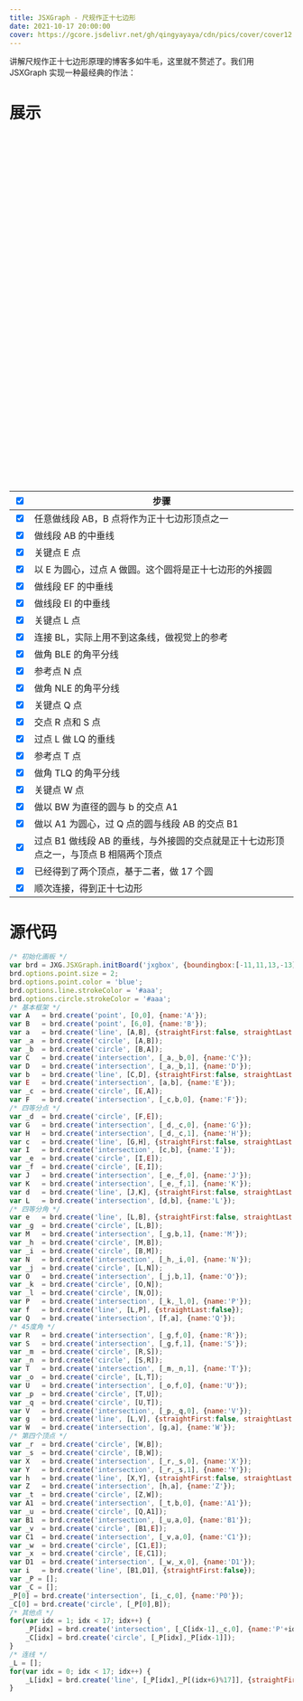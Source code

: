 ```yaml
---
title: JSXGraph - 尺规作正十七边形
date: 2021-10-17 20:00:00
cover: https://gcore.jsdelivr.net/gh/qingyayaya/cdn/pics/cover/cover12.png
---
```


<link rel="stylesheet" type="text/css" href="https://gcore.jsdelivr.net/npm/jsxgraph@1.3.2/distrib/jsxgraph.css"/>

<script type="text/javascript" src="https://gcore.jsdelivr.net/npm/jsxgraph@1.3.2/distrib/jsxgraphcore.js"></script>

<style type="text/css">
.jxgbox {
    width: 600px;
    height: 600px;
    margin-left: auto;
    margin-right: auto;
}
@media screen and (max-width: 500px) {
.jxgbox {
    width: 320px;
    height: 320px;
}
}
</style>

讲解尺规作正十七边形原理的博客多如牛毛，这里就不赘述了。我们用 JSXGraph 实现一种最经典的作法：

# 展示

<div id="jxgbox" class="jxgbox"></div>

<br />

| <input type="checkbox" checked="checked" onclick="AllChecked(this)"/> | 步骤                                                         |
| :----------------------------------------------------------: | ------------------------------------------------------------ |
| <input type="checkbox" class="mycheckbox" checked="checked" onclick="LineABVisible(this)"/> | 任意做线段 AB，B 点将作为正十七边形顶点之一                  |
| <input type="checkbox" class="mycheckbox" checked="checked" onclick="Line1Visible(this)"/> | 做线段 AB 的中垂线                                           |
| <input type="checkbox" class="mycheckbox" checked="checked" onclick="PointEVisible(this)"/> | 关键点 E 点                                                  |
| <input type="checkbox" class="mycheckbox" checked="checked" onclick="CircumCircleVisible(this)"/> | 以 E 为圆心，过点 A 做圆。这个圆将是正十七边形的外接圆       |
| <input type="checkbox" class="mycheckbox" checked="checked" onclick="Line2Visible(this)"/> | 做线段 EF 的中垂线                                           |
| <input type="checkbox" class="mycheckbox" checked="checked" onclick="Line3Visible(this)"/> | 做线段 EI 的中垂线                                           |
| <input type="checkbox" class="mycheckbox" checked="checked" onclick="PointLVisible(this)"/> | 关键点 L 点                                                  |
| <input type="checkbox" class="mycheckbox" checked="checked" onclick="LineBLVisible(this)"/> | 连接 BL，实际上用不到这条线，做视觉上的参考                  |
| <input type="checkbox" class="mycheckbox" checked="checked" onclick="Angle1Visible(this)"/> | 做角 BLE 的角平分线                                          |
| <input type="checkbox" class="mycheckbox" checked="checked" onclick="PointNVisible(this)"/> | 参考点 N 点                                                  |
| <input type="checkbox" class="mycheckbox" checked="checked" onclick="Angle2Visible(this)"/> | 做角 NLE 的角平分线                                          |
| <input type="checkbox" class="mycheckbox" checked="checked" onclick="PointQVisible(this)"/> | 关键点 Q 点                                                  |
| <input type="checkbox" class="mycheckbox" checked="checked" onclick="PointRSVisible(this)"/> | 交点 R 点和 S 点                                             |
| <input type="checkbox" class="mycheckbox" checked="checked" onclick="Line4Visible(this)"/> | 过点 L 做 LQ 的垂线                                          |
| <input type="checkbox" class="mycheckbox" checked="checked" onclick="PointTVisible(this)"/> | 参考点 T 点                                                  |
| <input type="checkbox" class="mycheckbox" checked="checked" onclick="Angle3Visible(this)"/> | 做角 TLQ 的角平分线                                          |
| <input type="checkbox" class="mycheckbox" checked="checked" onclick="PointWVisible(this)"/> | 关键点 W 点                                                  |
| <input type="checkbox" class="mycheckbox" checked="checked" onclick="Line5Visible(this)"/> | 做以 BW 为直径的圆与 b 的交点 A1                             |
| <input type="checkbox" class="mycheckbox" checked="checked" onclick="TempCircleVisible(this)"/> | 做以 A1 为圆心，过 Q 点的圆与线段 AB 的交点 B1               |
| <input type="checkbox" class="mycheckbox" checked="checked" onclick="Line6Visible(this)"/> | 过点 B1 做线段 AB 的垂线，与外接圆的交点就是正十七边形顶点之一，与顶点 B 相隔两个顶点 |
| <input type="checkbox" class="mycheckbox" checked="checked" onclick="Circle17Visible(this)"/> | 已经得到了两个顶点，基于二者，做 17 个圆                     |
| <input type="checkbox" class="mycheckbox" checked="checked" onclick="Poly17Visible(this)"/> | 顺次连接，得到正十七边形                                     |




<script type="text/javascript">
    var brd = JXG.JSXGraph.initBoard('jxgbox', {boundingbox:[-11,11,13,-13], axis:false, grid:false, keepaspectratio: true, showCopyright:false});
    /* 设置属性 */
    brd.options.point.size = 2;
    brd.options.point.color = 'blue';
    brd.options.line.strokeColor = '#aaa';
    brd.options.circle.strokeColor = '#aaa';
    /* 基本框架 */
    var A   = brd.create('point', [0,0], {name:'A'});
    var B   = brd.create('point', [6,0], {name:'B'});
    var a   = brd.create('line', [A,B], {straightFirst:false, straightLast:false});
    var _a  = brd.create('circle', [A,B]);
    var _b  = brd.create('circle', [B,A]);
    var C   = brd.create('intersection', [_a,_b,0], {name:'C'});
    var D   = brd.create('intersection', [_a,_b,1], {name:'D'});
    var b   = brd.create('line', [C,D], {straightFirst:false, straightLast:false});
    var E   = brd.create('intersection', [a,b], {name:'E'});
    var _c  = brd.create('circle', [E,A]);
    var F   = brd.create('intersection', [_c,b,0], {name:'F'});
    /* 四等分点 */
    var _d  = brd.create('circle', [F,E]);
    var G   = brd.create('intersection', [_d,_c,0], {name:'G'});
    var H   = brd.create('intersection', [_d,_c,1], {name:'H'});
    var c   = brd.create('line', [G,H], {straightFirst:false, straightLast:false});
    var I   = brd.create('intersection', [c,b], {name:'I'});
    var _e  = brd.create('circle', [I,E]);
    var _f  = brd.create('circle', [E,I]);
    var J   = brd.create('intersection', [_e,_f,0], {name:'J'});
    var K   = brd.create('intersection', [_e,_f,1], {name:'K'});
    var d   = brd.create('line', [J,K], {straightFirst:false, straightLast:false});
    var L   = brd.create('intersection', [d,b], {name:'L'});
    /* 四等分角 */
    var e   = brd.create('line', [L,B], {straightFirst:false, straightLast:false}); // 实际上用不到这条线
    var _g  = brd.create('circle', [L,B]);
    var M   = brd.create('intersection', [_g,b,1], {name:'M'});
    var _h  = brd.create('circle', [M,B]);
    var _i  = brd.create('circle', [B,M]);
    var N   = brd.create('intersection', [_h,_i,0], {name:'N'});
    var _j  = brd.create('circle', [L,N]);
    var O   = brd.create('intersection', [_j,b,1], {name:'O'});
    var _k  = brd.create('circle', [O,N]);
    var _l  = brd.create('circle', [N,O]);
    var P   = brd.create('intersection', [_k,_l,0], {name:'P'});
    var f   = brd.create('line', [L,P], {straightLast:false});
    var Q   = brd.create('intersection', [f,a], {name:'Q'});
    /* 45度角 */
    var R   = brd.create('intersection', [_g,f,0], {name:'R'});
    var S   = brd.create('intersection', [_g,f,1], {name:'S'});
    var _m  = brd.create('circle', [R,S]);
    var _n  = brd.create('circle', [S,R]);
    var T   = brd.create('intersection', [_m,_n,1], {name:'T'});
    var _o  = brd.create('circle', [L,T]);
    var U   = brd.create('intersection', [_o,f,0], {name:'U'});
    var _p  = brd.create('circle', [T,U]);
    var _q  = brd.create('circle', [U,T]);
    var V   = brd.create('intersection', [_p,_q,0], {name:'V'});
    var g   = brd.create('line', [L,V], {straightFirst:false, straightLast:false});
    var W   = brd.create('intersection', [g,a], {name:'W'});
    /* 第四个点 */
    var _r  = brd.create('circle', [W,B]);
    var _s  = brd.create('circle', [B,W]);
    var X   = brd.create('intersection', [_r,_s,0], {name:'X'});
    var Y   = brd.create('intersection', [_r,_s,1], {name:'Y'});
    var h   = brd.create('line', [X,Y], {straightFirst:false, straightLast:false});
    var Z   = brd.create('intersection', [h,a], {name:'Z'});
    var _t  = brd.create('circle', [Z,W]);
    var A1  = brd.create('intersection', [_t,b,0], {name:'A1'});
    var _u  = brd.create('circle', [Q,A1]);
    var B1  = brd.create('intersection', [_u,a,0], {name:'B1'});
    var _v  = brd.create('circle', [B1,E]);
    var C1  = brd.create('intersection', [_v,a,0], {name:'C1'});
    var _w  = brd.create('circle', [C1,E]);
    var _x  = brd.create('circle', [E,C1]);
    var D1  = brd.create('intersection', [_w,_x,0], {name:'D1'});
    var i   = brd.create('line', [B1,D1], {straightFirst:false});
    var _P = [];
    var _C = [];
    _P[0] = brd.create('intersection', [i,_c,0], {name:'P0'});
    _C[0] = brd.create('circle', [_P[0],B]);
    /* 其他点 */
    for(var idx = 1; idx < 17; idx++) {
        _P[idx] = brd.create('intersection', [_C[idx-1],_c,0], {name:'P'+idx});
        _C[idx] = brd.create('circle', [_P[idx],_P[idx-1]]);
    }
    /* 连线 */
    _L = [];
    for(var idx = 0; idx < 17; idx++) {
        _L[idx] = brd.create('line', [_P[idx],_P[(idx+6)%17]], {straightFirst:false, straightLast:false});
    }
    // 所有线
    function AllChecked(evt) {
        Visible([A,B,C,D,E,F,G,H,I,J,K,L,M,N,O,P,Q,R,S,T,U,V,W,X,Y,Z,A1,B1,C1,D1] , evt.checked );
        Visible([a,b,c,d,e,f,g,h,i] , evt.checked );
        Visible([_a,_b,_c,_d,_e,_f,_g,_h,_i,_j,_k,_l,_m,_n,_o,_p,_q,_r,_s,_t,_u,_v,_w,_x] , evt.checked );
        Visible(_C , evt.checked );
        Visible(_P , evt.checked );
        Visible(_L , evt.checked );
        $('.mycheckbox').each( function () {
            $(this).prop("checked", evt.checked);
        });
    }
    // 线段AB
    function LineABVisible(evt) {
        Visible( [A,B,a] , evt.checked );
    }
    // 1号中垂线
    function Line1Visible(evt) {
        Visible( [_a,_b,C,D] , evt.checked );
    }
    // 关键点E点
    function PointEVisible(evt) {
        Visible( [b,E] , evt.checked );
    }
    // 外接圆
    function CircumCircleVisible(evt) {
        Visible([_c,F] , evt.checked );
    }
    // 2号中垂线
    function Line2Visible(evt) {
        Visible( [_d,G,H,c,I] , evt.checked );
    }
    // 3号中垂线
    function Line3Visible(evt) {
        Visible( [_e,_f,J,K,d] , evt.checked );
    }
    // 关键点L点
    function PointLVisible(evt) {
        Visible( [L] , evt.checked );
    }
    // 线段BL
    function LineBLVisible(evt) {
        Visible( [e] , evt.checked );
    }
    // 1号角平分线
    function Angle1Visible(evt) {
        Visible( [_g,M,_h,_i] , evt.checked );
    }
    // 参考点N点
    function PointNVisible(evt) {
        Visible( [N] , evt.checked );
    }
    // 2号角平分线
    function Angle2Visible(evt) {
        Visible( [_j,O,_k,_l,P,f] , evt.checked );
    }
    // 关键点Q点
    function PointQVisible(evt) {
        Visible( [Q] , evt.checked );
    }
    // 关键点R点、S点
    function PointRSVisible(evt) {
        Visible( [R,S] , evt.checked );
    }
    // 4号中垂线
    function Line4Visible(evt) {
        Visible( [_m,_n] , evt.checked );
    }
    // 参考点T点
    function PointTVisible(evt) {
        Visible( [T] , evt.checked );
    }
    // 3号角平分线
    function Angle3Visible(evt) {
        Visible( [_o,U,_p,_q,g,V] , evt.checked );
    }
    // 关键点W点
    function PointWVisible(evt) {
        Visible( [W] , evt.checked );
    }
    // 5号中垂线
    function Line5Visible(evt) {
        Visible( [_r,_s,X,Y,h,Z,_t,A1] , evt.checked );
    }
    // 做圆
    function TempCircleVisible(evt) {
        Visible( [_u,B1] , evt.checked );
    }
    // 6号中垂线
    function Line6Visible(evt) {
        Visible( [_v,C1,_w,_x,D1,i] , evt.checked );
    }
    // 17个圆弧
    function Circle17Visible(evt) {
        Visible(_P , evt.checked );
        Visible(_C , evt.checked );
    }
    // 正17边形
    function Poly17Visible(evt) {
        Visible(_L , evt.checked );
    }
    // 是否可见
    function Visible( element, flag ) {
        if (flag) {
            Show( element );
        } else {
            Hide( element );
        }
    }
    // 隐藏元素
    function Hide( element ) {
        for(var idx = 0; idx < element.length; idx++) {
           element[idx].hideElement();
        }
    }
    // 显示元素
    function Show( element ) {
        for(var idx = 0; idx < element.length; idx++) {
           element[idx].showElement();
        }
    }
</script>
# 源代码


```javascript
/* 初始化画板 */
var brd = JXG.JSXGraph.initBoard('jxgbox', {boundingbox:[-11,11,13,-13], axis:false, grid:false, keepaspectratio: true, showCopyright:false});
brd.options.point.size = 2;
brd.options.point.color = 'blue';
brd.options.line.strokeColor = '#aaa';
brd.options.circle.strokeColor = '#aaa';
/* 基本框架 */
var A   = brd.create('point', [0,0], {name:'A'});
var B   = brd.create('point', [6,0], {name:'B'});
var a   = brd.create('line', [A,B], {straightFirst:false, straightLast:false});
var _a  = brd.create('circle', [A,B]);
var _b  = brd.create('circle', [B,A]);
var C   = brd.create('intersection', [_a,_b,0], {name:'C'});
var D   = brd.create('intersection', [_a,_b,1], {name:'D'});
var b   = brd.create('line', [C,D], {straightFirst:false, straightLast:false});
var E   = brd.create('intersection', [a,b], {name:'E'});
var _c  = brd.create('circle', [E,A]);
var F   = brd.create('intersection', [_c,b,0], {name:'F'});
/* 四等分点 */
var _d  = brd.create('circle', [F,E]);
var G   = brd.create('intersection', [_d,_c,0], {name:'G'});
var H   = brd.create('intersection', [_d,_c,1], {name:'H'});
var c   = brd.create('line', [G,H], {straightFirst:false, straightLast:false});
var I   = brd.create('intersection', [c,b], {name:'I'});
var _e  = brd.create('circle', [I,E]);
var _f  = brd.create('circle', [E,I]);
var J   = brd.create('intersection', [_e,_f,0], {name:'J'});
var K   = brd.create('intersection', [_e,_f,1], {name:'K'});
var d   = brd.create('line', [J,K], {straightFirst:false, straightLast:false});
var L   = brd.create('intersection', [d,b], {name:'L'});
/* 四等分角 */
var e   = brd.create('line', [L,B], {straightFirst:false, straightLast:false}); // 实际上用不到这条线
var _g  = brd.create('circle', [L,B]);
var M   = brd.create('intersection', [_g,b,1], {name:'M'});
var _h  = brd.create('circle', [M,B]);
var _i  = brd.create('circle', [B,M]);
var N   = brd.create('intersection', [_h,_i,0], {name:'N'});
var _j  = brd.create('circle', [L,N]);
var O   = brd.create('intersection', [_j,b,1], {name:'O'});
var _k  = brd.create('circle', [O,N]);
var _l  = brd.create('circle', [N,O]);
var P   = brd.create('intersection', [_k,_l,0], {name:'P'});
var f   = brd.create('line', [L,P], {straightLast:false});
var Q   = brd.create('intersection', [f,a], {name:'Q'});
/* 45度角 */
var R   = brd.create('intersection', [_g,f,0], {name:'R'});
var S   = brd.create('intersection', [_g,f,1], {name:'S'});
var _m  = brd.create('circle', [R,S]);
var _n  = brd.create('circle', [S,R]);
var T   = brd.create('intersection', [_m,_n,1], {name:'T'});
var _o  = brd.create('circle', [L,T]);
var U   = brd.create('intersection', [_o,f,0], {name:'U'});
var _p  = brd.create('circle', [T,U]);
var _q  = brd.create('circle', [U,T]);
var V   = brd.create('intersection', [_p,_q,0], {name:'V'});
var g   = brd.create('line', [L,V], {straightFirst:false, straightLast:false});
var W   = brd.create('intersection', [g,a], {name:'W'});
/* 第四个顶点 */
var _r  = brd.create('circle', [W,B]);
var _s  = brd.create('circle', [B,W]);
var X   = brd.create('intersection', [_r,_s,0], {name:'X'});
var Y   = brd.create('intersection', [_r,_s,1], {name:'Y'});
var h   = brd.create('line', [X,Y], {straightFirst:false, straightLast:false});
var Z   = brd.create('intersection', [h,a], {name:'Z'});
var _t  = brd.create('circle', [Z,W]);
var A1  = brd.create('intersection', [_t,b,0], {name:'A1'});
var _u  = brd.create('circle', [Q,A1]);
var B1  = brd.create('intersection', [_u,a,0], {name:'B1'});
var _v  = brd.create('circle', [B1,E]);
var C1  = brd.create('intersection', [_v,a,0], {name:'C1'});
var _w  = brd.create('circle', [C1,E]);
var _x  = brd.create('circle', [E,C1]);
var D1  = brd.create('intersection', [_w,_x,0], {name:'D1'});
var i   = brd.create('line', [B1,D1], {straightFirst:false});
var _P = [];
var _C = [];
_P[0] = brd.create('intersection', [i,_c,0], {name:'P0'});
_C[0] = brd.create('circle', [_P[0],B]);
/* 其他点 */
for(var idx = 1; idx < 17; idx++) {
    _P[idx] = brd.create('intersection', [_C[idx-1],_c,0], {name:'P'+idx});
    _C[idx] = brd.create('circle', [_P[idx],_P[idx-1]]);
}
/* 连线 */
_L = [];
for(var idx = 0; idx < 17; idx++) {
    _L[idx] = brd.create('line', [_P[idx],_P[(idx+6)%17]], {straightFirst:false, straightLast:false});
}
```